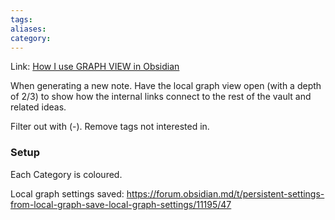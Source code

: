 ```yaml
---
tags: 
aliases: 
category:
---
```

Link:
[How I use GRAPH VIEW in Obsidian](https://www.youtube.com/watch?app=desktop&v=5x5ua7LecOI)

When generating a new note. Have the local graph view open (with a depth of 2/3) to show how the internal links connect to the rest of the vault and related ideas.

Filter out with (-). Remove tags not interested in.

### Setup

Each Category is coloured.

Local graph settings saved:
https://forum.obsidian.md/t/persistent-settings-from-local-graph-save-local-graph-settings/11195/47
